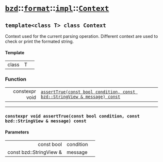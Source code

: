 # [`bzd`](../../../../index.md)::[`format`](../../../index.md)::[`impl`](../../index.md)::[`Context`](../index.md)

## `template<class T> class Context`
Context used for the current parsing operation. Different context are used to check or print the formated string.
#### Template
||||
|---:|:---|:---|
|class|T||
### Function
||||
|---:|:---|:---|
|constexpr void|[`assertTrue(const bool condition, const bzd::StringView & message) const`](.)||
------
### `constexpr void assertTrue(const bool condition, const bzd::StringView & message) const`

#### Parameters
||||
|---:|:---|:---|
|const bool|condition||
|const bzd::StringView &|message||
